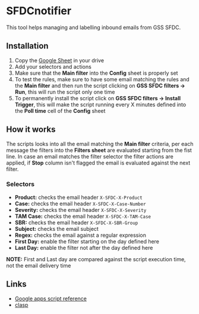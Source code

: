 # SFDCnotifier

This tool helps managing and labelling inbound emails from GSS SFDC.

## Installation

1. Copy the [Google Sheet](https://docs.google.com/spreadsheets/d/1b4HgisYEb_KZbVchKHwCWTw2WBwxFGXtWRAa8_FUz_Q/edit?usp=sharing) in your drive
2. Add your selectors and actions
3. Make sure that the **Main filter** into the **Config** sheet is properly set
4. To test the rules, make sure to have some email matching the rules and the **Main filter** and then run the script clicking on **GSS SFDC filters -> Run**, this will run the script only one time
5. To permanently install the script click on **GSS SFDC filters -> Install Trigger**, this will make the script running every X minutes defined into the **Poll time** cell of the **Config** sheet

## How it works

The scripts looks into all the email matching the **Main filter** criteria, per each message the filters into the **Filters sheet** are evaluated starting from the fist line.
In case an email matches the filter selector the filter actions are applied, if **Stop** column isn't flagged the email is evaluated against the next filter.

### Selectors

- **Product:** checks the email header `X-SFDC-X-Product`
- **Case:** checks the email header `X-SFDC-X-Case-Number`
- **Severity:** checks the email header `X-SFDC-X-Severity`
- **TAM Case:** checks the email header `X-SFDC-X-TAM-Case`
- **SBR:** checks the email header `X-SFDC-X-SBR-Group`
- **Subject:** checks the email subject
- **Regex:** checks the email against a regular expression
- **First Day:** enable the filter starting on the day defined here
- **Last Day:** enable the filter not after the day defined here

**NOTE:** First and Last day are compared against the script execution time, not the email delivery time

## Links

- [Google apps script reference](https://developers.google.com/apps-script/reference)
- [clasp](https://github.com/google/clasp)
